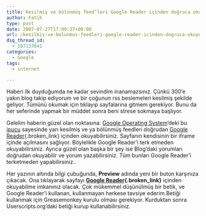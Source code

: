 ```yaml
---
title: Kesilmiş ve bölünmüş feed’leri Google Reader içinden doğruca okuyun
author: Fatih
type: post
date: 2007-07-27T17:09:37+00:00
url: /kesilmis-ve-bolunmus-feedleri-google-reader-icinden-dogruca-okuyun/
dsq_thread_id:
  - 197137641
categories:
  - Google
tags:
  - internet

---
```

Haberi ilk duyduğumda ne kadar sevindim inanamazsınız. Çünkü 300&#8217;e yakın blog takip ediyorum ve bir çoğunun rss beslemeleri kesilmiş şekilde geliyor. Tümünü okumak için tıklayıp sayfalarına gitmem gerekiyor. Bunu da her seferinde yapmak bir müddet sonra beni strese sokmaya başlıyor. 

Gelelim haberin güzel olan noktasına. [Google Operating System][1]&#8216;deki bu [ipucu][2] sayesinde yarı kesilmiş ve ya bölünmüş feedleri doğrudan [Google Reader][3]{.broken_link} içinden okuyabilirsiniz. Sayfanın kendisinin bir iframe içinde açılmasını sağlıyor. Böylelikle Google Reader&#8217;i terk etmeden okuyabilirsiniz. Ayrıca güzel olan başka bir şey ise Blog&#8217;daki yorumları doğrudan okuyabilir ve yorum yazabilirsiniz. Tüm bunları Google Reader&#8217;i terketmeden yapabilirsiniz..

<center>
</center>

Her yazının altında bilgi çubuğunda, **Preview** adında yeni bir buton karşınıza çıkacak. Ona tıklayarak sayfayı **[Google Reader][3]{.broken_link}** içinden okuyabilme imkanınız olacak. Çok mükemmel düşünülmüş bir betik, ve Google Reader&#8217;i kullanan, kullanmayan herkese tavsiye ederim.Betiği kullanmak için Greasemonkey kurulu olması gerekiyor. Kurduktan sonra Userscripts.org&#8217;daki betiği kurup kullanabilirsiniz.

 [1]: https://googlesystem.blogspot.com
 [2]: https://googlesystem.blogspot.com/2007/07/view-original-articles-inside-google.html
 [3]: https://www.google.com/reader/view/
